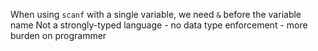 When using `scanf` with a single variable, we need `&` before the variable name
Not a strongly-typed language - no data type enforcement - more burden on programmer
